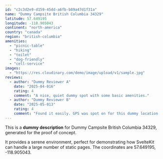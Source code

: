 ```yaml
---
id: "c2c3d2e9-d159-45dd-a6fb-b89a47d1f31a"
name: "Dummy Campsite British Columbia 34329"
latitude: 57.649195
longitude: -118.905043
continent: "north-america"
country: "canada"
region: "british-columbia"
amenities:
  - "picnic-table"
  - "hiking"
  - "toilet"
  - "dog-friendly"
  - "cell-service"
images:
  - "https://res.cloudinary.com/demo/image/upload/v1/sample.jpg"
reviews:
  - author: "Dummy Reviewer A"
    date: "2025-04-016"
    rating: 4
    comment: "A nice, quiet dummy spot with some basic amenities."
  - author: "Dummy Reviewer B"
    date: "2025-05-013"
    rating: 4
    comment: "Found it easily. GPS was spot on for this dummy location."
---
```


This is a **dummy description** for Dummy Campsite British Columbia 34329, generated for the proof of concept.

It provides a serene environment, perfect for demonstrating how SvelteKit can handle a large number of static pages. The coordinates are 57.649195, -118.905043.
